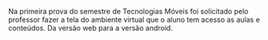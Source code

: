 Na primeira prova do semestre de Tecnologias Móveis foi solicitado pelo professor 
fazer a tela do ambiente virtual que o aluno tem acesso as aulas e conteúdos. 
Da versão web para a versão android.
